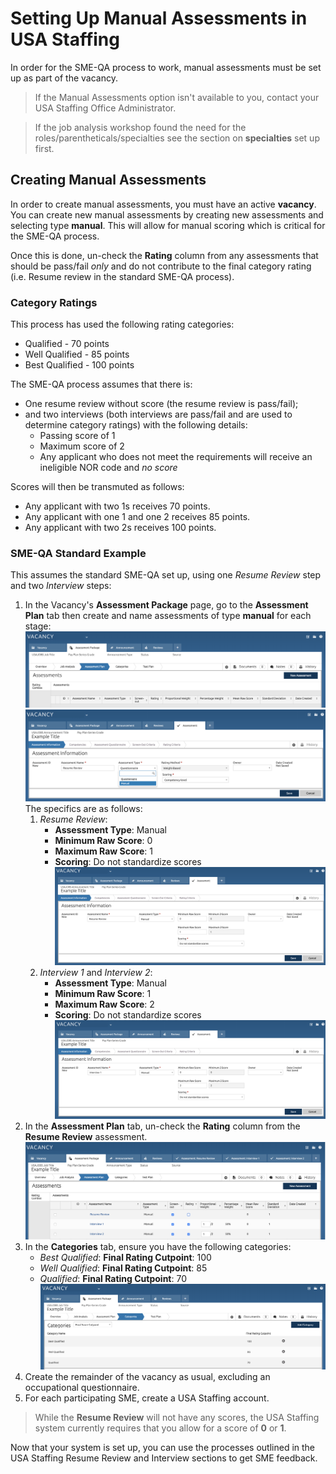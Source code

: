 # Setting Up Manual Assessments in USA Staffing

In order for the SME-QA process to work, manual assessments must be set
up as part of the vacancy.

> If the Manual Assessments option isn't available to you, contact your USA Staffing Office Administrator.

> If the job analysis workshop found the need for the roles/parentheticals/specialties see the section on **specialties** set up first.

## Creating Manual Assessments

In order to create manual assessments, you must have an active
**vacancy**. You can create new manual assessments by creating new
assessments and selecting type **manual**. This will allow for manual
scoring which is critical for the SME-QA process.

Once this is done, un-check the **Rating** column from any assessments
that should be pass/fail _only_ and do not contribute to the final category rating (i.e. Resume review in the standard SME-QA process).

### Category Ratings

This process has used the following rating categories:

* Qualified - 70 points
* Well Qualified - 85 points
* Best Qualified - 100 points

The SME-QA process assumes that there is:

* One resume review without score (the resume review is pass/fail);
* and two interviews (both interviews are pass/fail and are used to determine category ratings) with the following details:
    * Passing score of 1
    * Maximum score of 2
    * Any applicant who does not meet the requirements will receive an ineligible NOR code and _no score_

Scores will then be transmuted as follows:

* Any applicant with two 1s receives 70 points.
* Any applicant with one 1 and one 2 receives 85 points.
* Any applicant with two 2s receives 100 points.

### SME-QA Standard Example

This assumes the standard SME-QA set up, using one *Resume Review* step and two *Interview* steps:
1. In the Vacancy's **Assessment Package** page, go to the **Assessment Plan** tab then create and name assessments of type **manual** for each stage:
    ![Vacancy Assessment Package Assessment Plan section](./tmp/assessment-package-new-assessment.png)
    ![Creating an assessment of type manual](./tmp/assessment-creation-manual.png)
    The specifics are as follows:
    1. *Resume Review*:
        - **Assessment Type**: Manual
        - **Minimum Raw Score**: 0
        - **Maximum Raw Score**: 1
        - **Scoring**: Do not standardize scores
        ![Creating a manual assessment for Resume Review](./tmp/assessment-create-resume-review.png)
    2. *Interview 1* and *Interview 2*:
        - **Assessment Type**: Manual
        - **Minimum Raw Score**: 1
        - **Maximum Raw Score**: 2
        - **Scoring**: Do not standardize scores
        ![Creating manual assessments for interviews](./tmp/assessment-create-interview.png)
2. In the **Assessment Plan** tab, un-check the **Rating** column from
    the **Resume Review** assessment.
    ![Un-checking the Rating column from the resume review   assessment.](./tmp/assessments-set-up-complete.png)
3. In the **Categories** tab, ensure you have the following categories:
    - *Best Qualified*: **Final Rating Cutpoint**: 100
    - *Well Qualified*: **Final Rating Cutpoint**: 85
    - *Qualified*: **Final Rating Cutpoint**: 70
    ![Category Ratings for SME-QA](./tmp/assessment-categories.png)
4. Create the remainder of the vacancy as usual, excluding an occupational questionnaire.
5. For each participating SME, create a USA Staffing account.

> While the **Resume Review** will not have any scores, the USA Staffing system currently requires that you allow for a score of **0** or **1**.

Now that your system is set up, you can use the processes outlined in the USA Staffing Resume Review and Interview sections to get SME feedback.
